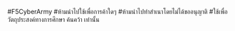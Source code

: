 #F5CyberArmy
#ห้ามนำไปใช้เพื่อการค้าใดๆ
#ห้ามนำไปทำสำเนาโดยไม่ได้ขออนุญาติ
#ใช้เพื่อวัตถุประสงค์ทางการศึกษา ค้นคว้า เท่านั้น
